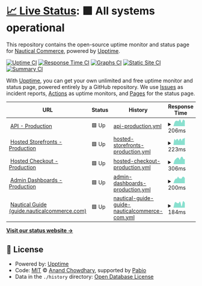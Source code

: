 # [📈 Live Status](https://nautical-commerce.github.io/statuspage): <!--live status--> **🟩 All systems operational**

This repository contains the open-source uptime monitor and status page for [Nautical Commerce](https://nauticalcommerce.com), powered by [Upptime](https://github.com/upptime/upptime).

[![Uptime CI](https://github.com/nautical-commerce/statuspage/workflows/Uptime%20CI/badge.svg)](https://github.com/nautical-commerce/statuspage/actions?query=workflow%3A%22Uptime+CI%22)
[![Response Time CI](https://github.com/nautical-commerce/statuspage/workflows/Response%20Time%20CI/badge.svg)](https://github.com/nautical-commerce/statuspage/actions?query=workflow%3A%22Response+Time+CI%22)
[![Graphs CI](https://github.com/nautical-commerce/statuspage/workflows/Graphs%20CI/badge.svg)](https://github.com/nautical-commerce/statuspage/actions?query=workflow%3A%22Graphs+CI%22)
[![Static Site CI](https://github.com/nautical-commerce/statuspage/workflows/Static%20Site%20CI/badge.svg)](https://github.com/nautical-commerce/statuspage/actions?query=workflow%3A%22Static+Site+CI%22)
[![Summary CI](https://github.com/nautical-commerce/statuspage/workflows/Summary%20CI/badge.svg)](https://github.com/nautical-commerce/statuspage/actions?query=workflow%3A%22Summary+CI%22)

With [Upptime](https://upptime.js.org), you can get your own unlimited and free uptime monitor and status page, powered entirely by a GitHub repository. We use [Issues](https://github.com/nautical-commerce/statuspage/issues) as incident reports, [Actions](https://github.com/nautical-commerce/statuspage/actions) as uptime monitors, and [Pages](https://nautical-commerce.github.io/statuspage) for the status page.

<!--start: status pages-->
<!-- This summary is generated by Upptime (https://github.com/upptime/upptime) -->
<!-- Do not edit this manually, your changes will be overwritten -->
<!-- prettier-ignore -->
| URL | Status | History | Response Time | Uptime |
| --- | ------ | ------- | ------------- | ------ |
| <img alt="" src="https://icons.duckduckgo.com/ip3/api.mpconsole.com.ico" height="13"> [API - Production](https://api.mpconsole.com/about) | 🟩 Up | [api-production.yml](https://github.com/Nautical-Commerce/statuspage/commits/HEAD/history/api-production.yml) | <details><summary><img alt="Response time graph" src="./graphs/api-production/response-time-week.png" height="20"> 206ms</summary><br><a href="https://status.nauticalcommerce.com/history/api-production"><img alt="Response time 215" src="https://img.shields.io/endpoint?url=https%3A%2F%2Fraw.githubusercontent.com%2FNautical-Commerce%2Fstatuspage%2FHEAD%2Fapi%2Fapi-production%2Fresponse-time.json"></a><br><a href="https://status.nauticalcommerce.com/history/api-production"><img alt="24-hour response time 156" src="https://img.shields.io/endpoint?url=https%3A%2F%2Fraw.githubusercontent.com%2FNautical-Commerce%2Fstatuspage%2FHEAD%2Fapi%2Fapi-production%2Fresponse-time-day.json"></a><br><a href="https://status.nauticalcommerce.com/history/api-production"><img alt="7-day response time 206" src="https://img.shields.io/endpoint?url=https%3A%2F%2Fraw.githubusercontent.com%2FNautical-Commerce%2Fstatuspage%2FHEAD%2Fapi%2Fapi-production%2Fresponse-time-week.json"></a><br><a href="https://status.nauticalcommerce.com/history/api-production"><img alt="30-day response time 199" src="https://img.shields.io/endpoint?url=https%3A%2F%2Fraw.githubusercontent.com%2FNautical-Commerce%2Fstatuspage%2FHEAD%2Fapi%2Fapi-production%2Fresponse-time-month.json"></a><br><a href="https://status.nauticalcommerce.com/history/api-production"><img alt="1-year response time 215" src="https://img.shields.io/endpoint?url=https%3A%2F%2Fraw.githubusercontent.com%2FNautical-Commerce%2Fstatuspage%2FHEAD%2Fapi%2Fapi-production%2Fresponse-time-year.json"></a></details> | <details><summary><a href="https://status.nauticalcommerce.com/history/api-production">100.00%</a></summary><a href="https://status.nauticalcommerce.com/history/api-production"><img alt="All-time uptime 100.00%" src="https://img.shields.io/endpoint?url=https%3A%2F%2Fraw.githubusercontent.com%2FNautical-Commerce%2Fstatuspage%2FHEAD%2Fapi%2Fapi-production%2Fuptime.json"></a><br><a href="https://status.nauticalcommerce.com/history/api-production"><img alt="24-hour uptime 100.00%" src="https://img.shields.io/endpoint?url=https%3A%2F%2Fraw.githubusercontent.com%2FNautical-Commerce%2Fstatuspage%2FHEAD%2Fapi%2Fapi-production%2Fuptime-day.json"></a><br><a href="https://status.nauticalcommerce.com/history/api-production"><img alt="7-day uptime 100.00%" src="https://img.shields.io/endpoint?url=https%3A%2F%2Fraw.githubusercontent.com%2FNautical-Commerce%2Fstatuspage%2FHEAD%2Fapi%2Fapi-production%2Fuptime-week.json"></a><br><a href="https://status.nauticalcommerce.com/history/api-production"><img alt="30-day uptime 100.00%" src="https://img.shields.io/endpoint?url=https%3A%2F%2Fraw.githubusercontent.com%2FNautical-Commerce%2Fstatuspage%2FHEAD%2Fapi%2Fapi-production%2Fuptime-month.json"></a><br><a href="https://status.nauticalcommerce.com/history/api-production"><img alt="1-year uptime 100.00%" src="https://img.shields.io/endpoint?url=https%3A%2F%2Fraw.githubusercontent.com%2FNautical-Commerce%2Fstatuspage%2FHEAD%2Fapi%2Fapi-production%2Fuptime-year.json"></a></details>
| <img alt="" src="https://icons.duckduckgo.com/ip3/default.mynauticalstore.com.ico" height="13"> [Hosted Storefronts - Production](https://default.mynauticalstore.com/version) | 🟩 Up | [hosted-storefronts-production.yml](https://github.com/Nautical-Commerce/statuspage/commits/HEAD/history/hosted-storefronts-production.yml) | <details><summary><img alt="Response time graph" src="./graphs/hosted-storefronts-production/response-time-week.png" height="20"> 223ms</summary><br><a href="https://status.nauticalcommerce.com/history/hosted-storefronts-production"><img alt="Response time 188" src="https://img.shields.io/endpoint?url=https%3A%2F%2Fraw.githubusercontent.com%2FNautical-Commerce%2Fstatuspage%2FHEAD%2Fapi%2Fhosted-storefronts-production%2Fresponse-time.json"></a><br><a href="https://status.nauticalcommerce.com/history/hosted-storefronts-production"><img alt="24-hour response time 238" src="https://img.shields.io/endpoint?url=https%3A%2F%2Fraw.githubusercontent.com%2FNautical-Commerce%2Fstatuspage%2FHEAD%2Fapi%2Fhosted-storefronts-production%2Fresponse-time-day.json"></a><br><a href="https://status.nauticalcommerce.com/history/hosted-storefronts-production"><img alt="7-day response time 223" src="https://img.shields.io/endpoint?url=https%3A%2F%2Fraw.githubusercontent.com%2FNautical-Commerce%2Fstatuspage%2FHEAD%2Fapi%2Fhosted-storefronts-production%2Fresponse-time-week.json"></a><br><a href="https://status.nauticalcommerce.com/history/hosted-storefronts-production"><img alt="30-day response time 195" src="https://img.shields.io/endpoint?url=https%3A%2F%2Fraw.githubusercontent.com%2FNautical-Commerce%2Fstatuspage%2FHEAD%2Fapi%2Fhosted-storefronts-production%2Fresponse-time-month.json"></a><br><a href="https://status.nauticalcommerce.com/history/hosted-storefronts-production"><img alt="1-year response time 188" src="https://img.shields.io/endpoint?url=https%3A%2F%2Fraw.githubusercontent.com%2FNautical-Commerce%2Fstatuspage%2FHEAD%2Fapi%2Fhosted-storefronts-production%2Fresponse-time-year.json"></a></details> | <details><summary><a href="https://status.nauticalcommerce.com/history/hosted-storefronts-production">99.56%</a></summary><a href="https://status.nauticalcommerce.com/history/hosted-storefronts-production"><img alt="All-time uptime 99.99%" src="https://img.shields.io/endpoint?url=https%3A%2F%2Fraw.githubusercontent.com%2FNautical-Commerce%2Fstatuspage%2FHEAD%2Fapi%2Fhosted-storefronts-production%2Fuptime.json"></a><br><a href="https://status.nauticalcommerce.com/history/hosted-storefronts-production"><img alt="24-hour uptime 99.64%" src="https://img.shields.io/endpoint?url=https%3A%2F%2Fraw.githubusercontent.com%2FNautical-Commerce%2Fstatuspage%2FHEAD%2Fapi%2Fhosted-storefronts-production%2Fuptime-day.json"></a><br><a href="https://status.nauticalcommerce.com/history/hosted-storefronts-production"><img alt="7-day uptime 99.56%" src="https://img.shields.io/endpoint?url=https%3A%2F%2Fraw.githubusercontent.com%2FNautical-Commerce%2Fstatuspage%2FHEAD%2Fapi%2Fhosted-storefronts-production%2Fuptime-week.json"></a><br><a href="https://status.nauticalcommerce.com/history/hosted-storefronts-production"><img alt="30-day uptime 99.90%" src="https://img.shields.io/endpoint?url=https%3A%2F%2Fraw.githubusercontent.com%2FNautical-Commerce%2Fstatuspage%2FHEAD%2Fapi%2Fhosted-storefronts-production%2Fuptime-month.json"></a><br><a href="https://status.nauticalcommerce.com/history/hosted-storefronts-production"><img alt="1-year uptime 99.99%" src="https://img.shields.io/endpoint?url=https%3A%2F%2Fraw.githubusercontent.com%2FNautical-Commerce%2Fstatuspage%2FHEAD%2Fapi%2Fhosted-storefronts-production%2Fuptime-year.json"></a></details>
| <img alt="" src="https://icons.duckduckgo.com/ip3/checkout.nauticalcommerce.com.ico" height="13"> [Hosted Checkout - Production](https://checkout.nauticalcommerce.com/version) | 🟩 Up | [hosted-checkout-production.yml](https://github.com/Nautical-Commerce/statuspage/commits/HEAD/history/hosted-checkout-production.yml) | <details><summary><img alt="Response time graph" src="./graphs/hosted-checkout-production/response-time-week.png" height="20"> 306ms</summary><br><a href="https://status.nauticalcommerce.com/history/hosted-checkout-production"><img alt="Response time 303" src="https://img.shields.io/endpoint?url=https%3A%2F%2Fraw.githubusercontent.com%2FNautical-Commerce%2Fstatuspage%2FHEAD%2Fapi%2Fhosted-checkout-production%2Fresponse-time.json"></a><br><a href="https://status.nauticalcommerce.com/history/hosted-checkout-production"><img alt="24-hour response time 315" src="https://img.shields.io/endpoint?url=https%3A%2F%2Fraw.githubusercontent.com%2FNautical-Commerce%2Fstatuspage%2FHEAD%2Fapi%2Fhosted-checkout-production%2Fresponse-time-day.json"></a><br><a href="https://status.nauticalcommerce.com/history/hosted-checkout-production"><img alt="7-day response time 306" src="https://img.shields.io/endpoint?url=https%3A%2F%2Fraw.githubusercontent.com%2FNautical-Commerce%2Fstatuspage%2FHEAD%2Fapi%2Fhosted-checkout-production%2Fresponse-time-week.json"></a><br><a href="https://status.nauticalcommerce.com/history/hosted-checkout-production"><img alt="30-day response time 294" src="https://img.shields.io/endpoint?url=https%3A%2F%2Fraw.githubusercontent.com%2FNautical-Commerce%2Fstatuspage%2FHEAD%2Fapi%2Fhosted-checkout-production%2Fresponse-time-month.json"></a><br><a href="https://status.nauticalcommerce.com/history/hosted-checkout-production"><img alt="1-year response time 303" src="https://img.shields.io/endpoint?url=https%3A%2F%2Fraw.githubusercontent.com%2FNautical-Commerce%2Fstatuspage%2FHEAD%2Fapi%2Fhosted-checkout-production%2Fresponse-time-year.json"></a></details> | <details><summary><a href="https://status.nauticalcommerce.com/history/hosted-checkout-production">99.82%</a></summary><a href="https://status.nauticalcommerce.com/history/hosted-checkout-production"><img alt="All-time uptime 99.99%" src="https://img.shields.io/endpoint?url=https%3A%2F%2Fraw.githubusercontent.com%2FNautical-Commerce%2Fstatuspage%2FHEAD%2Fapi%2Fhosted-checkout-production%2Fuptime.json"></a><br><a href="https://status.nauticalcommerce.com/history/hosted-checkout-production"><img alt="24-hour uptime 100.00%" src="https://img.shields.io/endpoint?url=https%3A%2F%2Fraw.githubusercontent.com%2FNautical-Commerce%2Fstatuspage%2FHEAD%2Fapi%2Fhosted-checkout-production%2Fuptime-day.json"></a><br><a href="https://status.nauticalcommerce.com/history/hosted-checkout-production"><img alt="7-day uptime 99.82%" src="https://img.shields.io/endpoint?url=https%3A%2F%2Fraw.githubusercontent.com%2FNautical-Commerce%2Fstatuspage%2FHEAD%2Fapi%2Fhosted-checkout-production%2Fuptime-week.json"></a><br><a href="https://status.nauticalcommerce.com/history/hosted-checkout-production"><img alt="30-day uptime 99.96%" src="https://img.shields.io/endpoint?url=https%3A%2F%2Fraw.githubusercontent.com%2FNautical-Commerce%2Fstatuspage%2FHEAD%2Fapi%2Fhosted-checkout-production%2Fuptime-month.json"></a><br><a href="https://status.nauticalcommerce.com/history/hosted-checkout-production"><img alt="1-year uptime 99.99%" src="https://img.shields.io/endpoint?url=https%3A%2F%2Fraw.githubusercontent.com%2FNautical-Commerce%2Fstatuspage%2FHEAD%2Fapi%2Fhosted-checkout-production%2Fuptime-year.json"></a></details>
| <img alt="" src="https://icons.duckduckgo.com/ip3/default.mpconsole.com.ico" height="13"> [Admin Dashboards - Production](https://default.mpconsole.com/version) | 🟩 Up | [admin-dashboards-production.yml](https://github.com/Nautical-Commerce/statuspage/commits/HEAD/history/admin-dashboards-production.yml) | <details><summary><img alt="Response time graph" src="./graphs/admin-dashboards-production/response-time-week.png" height="20"> 200ms</summary><br><a href="https://status.nauticalcommerce.com/history/admin-dashboards-production"><img alt="Response time 185" src="https://img.shields.io/endpoint?url=https%3A%2F%2Fraw.githubusercontent.com%2FNautical-Commerce%2Fstatuspage%2FHEAD%2Fapi%2Fadmin-dashboards-production%2Fresponse-time.json"></a><br><a href="https://status.nauticalcommerce.com/history/admin-dashboards-production"><img alt="24-hour response time 159" src="https://img.shields.io/endpoint?url=https%3A%2F%2Fraw.githubusercontent.com%2FNautical-Commerce%2Fstatuspage%2FHEAD%2Fapi%2Fadmin-dashboards-production%2Fresponse-time-day.json"></a><br><a href="https://status.nauticalcommerce.com/history/admin-dashboards-production"><img alt="7-day response time 200" src="https://img.shields.io/endpoint?url=https%3A%2F%2Fraw.githubusercontent.com%2FNautical-Commerce%2Fstatuspage%2FHEAD%2Fapi%2Fadmin-dashboards-production%2Fresponse-time-week.json"></a><br><a href="https://status.nauticalcommerce.com/history/admin-dashboards-production"><img alt="30-day response time 201" src="https://img.shields.io/endpoint?url=https%3A%2F%2Fraw.githubusercontent.com%2FNautical-Commerce%2Fstatuspage%2FHEAD%2Fapi%2Fadmin-dashboards-production%2Fresponse-time-month.json"></a><br><a href="https://status.nauticalcommerce.com/history/admin-dashboards-production"><img alt="1-year response time 185" src="https://img.shields.io/endpoint?url=https%3A%2F%2Fraw.githubusercontent.com%2FNautical-Commerce%2Fstatuspage%2FHEAD%2Fapi%2Fadmin-dashboards-production%2Fresponse-time-year.json"></a></details> | <details><summary><a href="https://status.nauticalcommerce.com/history/admin-dashboards-production">99.70%</a></summary><a href="https://status.nauticalcommerce.com/history/admin-dashboards-production"><img alt="All-time uptime 99.99%" src="https://img.shields.io/endpoint?url=https%3A%2F%2Fraw.githubusercontent.com%2FNautical-Commerce%2Fstatuspage%2FHEAD%2Fapi%2Fadmin-dashboards-production%2Fuptime.json"></a><br><a href="https://status.nauticalcommerce.com/history/admin-dashboards-production"><img alt="24-hour uptime 99.69%" src="https://img.shields.io/endpoint?url=https%3A%2F%2Fraw.githubusercontent.com%2FNautical-Commerce%2Fstatuspage%2FHEAD%2Fapi%2Fadmin-dashboards-production%2Fuptime-day.json"></a><br><a href="https://status.nauticalcommerce.com/history/admin-dashboards-production"><img alt="7-day uptime 99.70%" src="https://img.shields.io/endpoint?url=https%3A%2F%2Fraw.githubusercontent.com%2FNautical-Commerce%2Fstatuspage%2FHEAD%2Fapi%2Fadmin-dashboards-production%2Fuptime-week.json"></a><br><a href="https://status.nauticalcommerce.com/history/admin-dashboards-production"><img alt="30-day uptime 99.93%" src="https://img.shields.io/endpoint?url=https%3A%2F%2Fraw.githubusercontent.com%2FNautical-Commerce%2Fstatuspage%2FHEAD%2Fapi%2Fadmin-dashboards-production%2Fuptime-month.json"></a><br><a href="https://status.nauticalcommerce.com/history/admin-dashboards-production"><img alt="1-year uptime 99.99%" src="https://img.shields.io/endpoint?url=https%3A%2F%2Fraw.githubusercontent.com%2FNautical-Commerce%2Fstatuspage%2FHEAD%2Fapi%2Fadmin-dashboards-production%2Fuptime-year.json"></a></details>
| <img alt="" src="https://icons.duckduckgo.com/ip3/guide.nauticalcommerce.com.ico" height="13"> [Nautical Guide (guide.nauticalcommerce.com)](https://guide.nauticalcommerce.com) | 🟩 Up | [nautical-guide-guide-nauticalcommerce-com.yml](https://github.com/Nautical-Commerce/statuspage/commits/HEAD/history/nautical-guide-guide-nauticalcommerce-com.yml) | <details><summary><img alt="Response time graph" src="./graphs/nautical-guide-guide-nauticalcommerce-com/response-time-week.png" height="20"> 184ms</summary><br><a href="https://status.nauticalcommerce.com/history/nautical-guide-guide-nauticalcommerce-com"><img alt="Response time 236" src="https://img.shields.io/endpoint?url=https%3A%2F%2Fraw.githubusercontent.com%2FNautical-Commerce%2Fstatuspage%2FHEAD%2Fapi%2Fnautical-guide-guide-nauticalcommerce-com%2Fresponse-time.json"></a><br><a href="https://status.nauticalcommerce.com/history/nautical-guide-guide-nauticalcommerce-com"><img alt="24-hour response time 196" src="https://img.shields.io/endpoint?url=https%3A%2F%2Fraw.githubusercontent.com%2FNautical-Commerce%2Fstatuspage%2FHEAD%2Fapi%2Fnautical-guide-guide-nauticalcommerce-com%2Fresponse-time-day.json"></a><br><a href="https://status.nauticalcommerce.com/history/nautical-guide-guide-nauticalcommerce-com"><img alt="7-day response time 184" src="https://img.shields.io/endpoint?url=https%3A%2F%2Fraw.githubusercontent.com%2FNautical-Commerce%2Fstatuspage%2FHEAD%2Fapi%2Fnautical-guide-guide-nauticalcommerce-com%2Fresponse-time-week.json"></a><br><a href="https://status.nauticalcommerce.com/history/nautical-guide-guide-nauticalcommerce-com"><img alt="30-day response time 198" src="https://img.shields.io/endpoint?url=https%3A%2F%2Fraw.githubusercontent.com%2FNautical-Commerce%2Fstatuspage%2FHEAD%2Fapi%2Fnautical-guide-guide-nauticalcommerce-com%2Fresponse-time-month.json"></a><br><a href="https://status.nauticalcommerce.com/history/nautical-guide-guide-nauticalcommerce-com"><img alt="1-year response time 236" src="https://img.shields.io/endpoint?url=https%3A%2F%2Fraw.githubusercontent.com%2FNautical-Commerce%2Fstatuspage%2FHEAD%2Fapi%2Fnautical-guide-guide-nauticalcommerce-com%2Fresponse-time-year.json"></a></details> | <details><summary><a href="https://status.nauticalcommerce.com/history/nautical-guide-guide-nauticalcommerce-com">100.00%</a></summary><a href="https://status.nauticalcommerce.com/history/nautical-guide-guide-nauticalcommerce-com"><img alt="All-time uptime 100.00%" src="https://img.shields.io/endpoint?url=https%3A%2F%2Fraw.githubusercontent.com%2FNautical-Commerce%2Fstatuspage%2FHEAD%2Fapi%2Fnautical-guide-guide-nauticalcommerce-com%2Fuptime.json"></a><br><a href="https://status.nauticalcommerce.com/history/nautical-guide-guide-nauticalcommerce-com"><img alt="24-hour uptime 100.00%" src="https://img.shields.io/endpoint?url=https%3A%2F%2Fraw.githubusercontent.com%2FNautical-Commerce%2Fstatuspage%2FHEAD%2Fapi%2Fnautical-guide-guide-nauticalcommerce-com%2Fuptime-day.json"></a><br><a href="https://status.nauticalcommerce.com/history/nautical-guide-guide-nauticalcommerce-com"><img alt="7-day uptime 100.00%" src="https://img.shields.io/endpoint?url=https%3A%2F%2Fraw.githubusercontent.com%2FNautical-Commerce%2Fstatuspage%2FHEAD%2Fapi%2Fnautical-guide-guide-nauticalcommerce-com%2Fuptime-week.json"></a><br><a href="https://status.nauticalcommerce.com/history/nautical-guide-guide-nauticalcommerce-com"><img alt="30-day uptime 100.00%" src="https://img.shields.io/endpoint?url=https%3A%2F%2Fraw.githubusercontent.com%2FNautical-Commerce%2Fstatuspage%2FHEAD%2Fapi%2Fnautical-guide-guide-nauticalcommerce-com%2Fuptime-month.json"></a><br><a href="https://status.nauticalcommerce.com/history/nautical-guide-guide-nauticalcommerce-com"><img alt="1-year uptime 100.00%" src="https://img.shields.io/endpoint?url=https%3A%2F%2Fraw.githubusercontent.com%2FNautical-Commerce%2Fstatuspage%2FHEAD%2Fapi%2Fnautical-guide-guide-nauticalcommerce-com%2Fuptime-year.json"></a></details>

<!--end: status pages-->

[**Visit our status website →**](https://nautical-commerce.github.io/statuspage)

## 📄 License

- Powered by: [Upptime](https://github.com/upptime/upptime)
- Code: [MIT](./LICENSE) © [Anand Chowdhary](https://anandchowdhary.com), supported by [Pabio](https://pabio.com)
- Data in the `./history` directory: [Open Database License](https://opendatacommons.org/licenses/odbl/1-0/)
